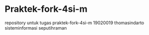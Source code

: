 # Praktek-fork-4si-m
repository untuk tugas praktek-fork-4si-m
19020019
thomasindarto
sisteminformasi
seputihraman
